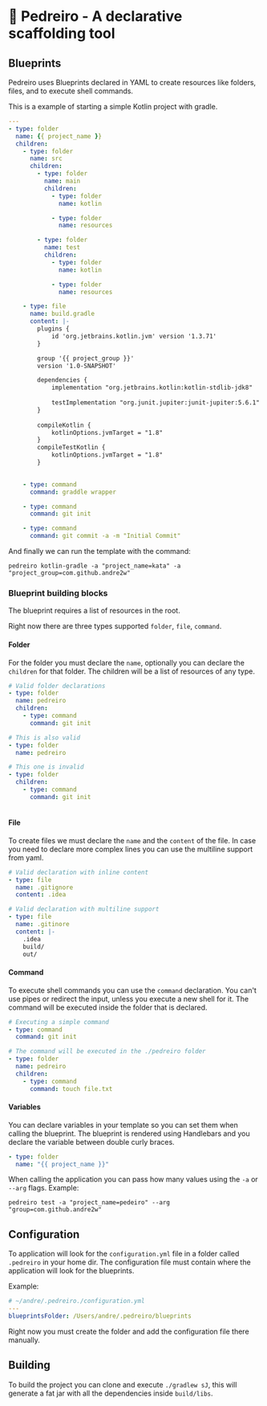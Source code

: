 # :construction_worker: Pedreiro - A declarative scaffolding tool 

## Blueprints

Pedreiro uses Blueprints declared in YAML to create resources like folders, files, and to execute shell commands. 

This is a example of starting a simple Kotlin project with gradle.

```yaml
---
- type: folder
  name: {{ project_name }}
  children:
    - type: folder
      name: src
      children:
        - type: folder
          name: main
          children:
            - type: folder
              name: kotlin

            - type: folder
              name: resources

        - type: folder
          name: test
          children:
            - type: folder
              name: kotlin

            - type: folder
              name: resources

    - type: file
      name: build.gradle
      content: |-
        plugins {
            id 'org.jetbrains.kotlin.jvm' version '1.3.71'
        }

        group '{{ project_group }}'
        version '1.0-SNAPSHOT' 

        dependencies {
            implementation "org.jetbrains.kotlin:kotlin-stdlib-jdk8"
            
            testImplementation "org.junit.jupiter:junit-jupiter:5.6.1"
        }
        
        compileKotlin {
            kotlinOptions.jvmTarget = "1.8"
        }
        compileTestKotlin {
            kotlinOptions.jvmTarget = "1.8"
        }

  
    - type: command
      command: graddle wrapper

    - type: command
      command: git init

    - type: command
      command: git commit -a -m "Initial Commit"
```

And finally we can run the template with the command:

```shell script
pedreiro kotlin-gradle -a "project_name=kata" -a "project_group=com.github.andre2w"
```

### Blueprint building blocks

The blueprint requires a list of resources in the root. 

Right now there are three types supported `folder`, `file`, `command`.

#### Folder

For the folder you must declare the `name`, optionally you can declare the `children` for that folder.
The children will be a list of resources of any type.

```yaml
# Valid folder declarations
- type: folder
  name: pedreiro
  children: 
    - type: command
      command: git init

# This is also valid
- type: folder
  name: pedreiro

# This one is invalid
- type: folder
  children:
    - type: command
      command: git init
      
```

#### File

To create files we must declare the `name` and the `content` of the file. 
In case you need to declare more complex lines you can use the multiline support from yaml. 

```yaml
# Valid declaration with inline content
- type: file
  name: .gitignore
  content: .idea

# Valid declaration with multiline support
- type: file
  name: .gitinore
  content: |-
    .idea
    build/
    out/ 
```

#### Command

To execute shell commands you can use the `command` declaration. 
You can't use pipes or redirect the input, unless you execute a new shell for it. 
The command will be executed inside the folder that is declared. 

```yaml
# Executing a simple command
- type: command
  command: git init

# The command will be executed in the ./pedreiro folder
- type: folder
  name: pedreiro
  children:
    - type: command
      command: touch file.txt
```

#### Variables

You can declare variables in your template so you can set them when calling the blueprint. The blueprint is rendered using 
Handlebars and you declare the variable between double curly braces.

```yaml
- type: folder
  name: "{{ project_name }}"
```

When calling the application you can pass how many values using the `-a` or `--arg` flags. Example:

```shell script
pedreiro test -a "project_name=pedeiro" --arg "group=com.github.andre2w"
```

## Configuration

To application will look for the `configuration.yml` file in a folder called `.pedreiro` in your home dir. 
The configuration file must contain where the application will look for the blueprints. 

Example:

```yaml
# ~/andre/.pedreiro./configuration.yml
---
blueprintsFolder: /Users/andre/.pedreiro/blueprints
```

Right now you must create the folder and add the configuration file there manually.

## Building

To build the project you can clone and execute `./gradlew sJ`, this will generate a fat jar with all the dependencies inside `build/libs`. 
